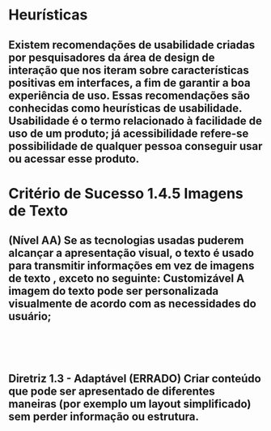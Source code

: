 # Heurísticas

<h2>
  
  Existem recomendações de usabilidade criadas por pesquisadores da área de design de interação que nos iteram sobre características positivas em interfaces, a fim de garantir a boa experiência de uso. Essas recomendações são conhecidas como heurísticas de usabilidade. Usabilidade é o termo relacionado à facilidade de uso de um produto; já acessibilidade refere-se possibilidade de qualquer pessoa conseguir usar ou acessar esse produto.

</h2>

# Critério de Sucesso 1.4.5 Imagens de Texto

<h2> 
(Nível AA)
Se as tecnologias usadas puderem alcançar a apresentação visual, o texto é usado para transmitir informações em vez de imagens de texto , exceto no seguinte:
Customizável
A imagem do texto pode ser personalizada visualmente de acordo com as necessidades do usuário;

</h2>
<br>
<br>
<br>


<h2> 
Diretriz 1.3 - Adaptável (ERRADO)
Criar conteúdo que pode ser apresentado de diferentes maneiras (por exemplo um layout simplificado) sem perder informação ou estrutura.
</h2>

<br>
<br>


